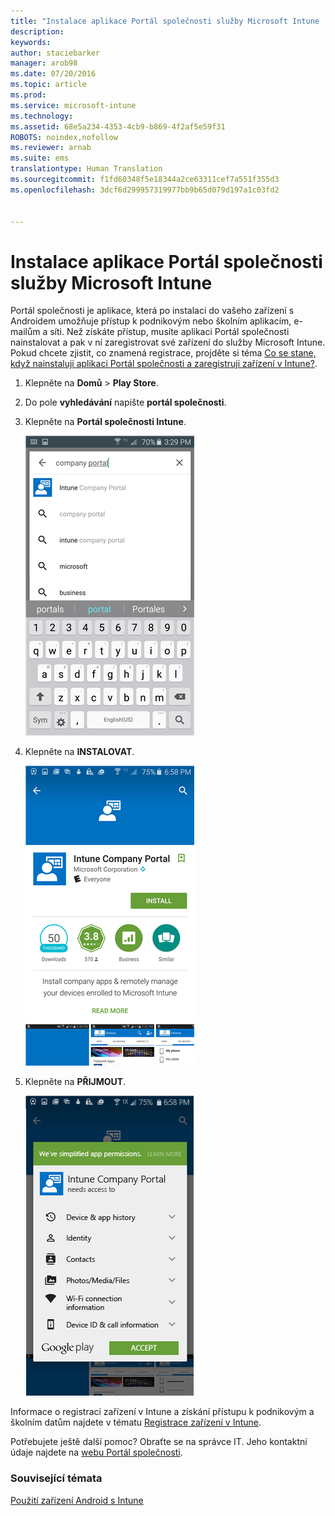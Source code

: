 ```yaml
---
title: "Instalace aplikace Portál společnosti služby Microsoft Intune | Microsoft Intune"
description: 
keywords: 
author: staciebarker
manager: arob98
ms.date: 07/20/2016
ms.topic: article
ms.prod: 
ms.service: microsoft-intune
ms.technology: 
ms.assetid: 68e5a234-4353-4cb9-b869-4f2af5e59f31
ROBOTS: noindex,nofollow
ms.reviewer: arnab
ms.suite: ems
translationtype: Human Translation
ms.sourcegitcommit: f1fd60348f5e18344a2ce63311cef7a551f355d3
ms.openlocfilehash: 3dcf6d299957319977bb9b65d079d197a1c03fd2


---
```



# Instalace aplikace Portál společnosti služby Microsoft Intune

Portál společnosti je aplikace, která po instalaci do vašeho zařízení s Androidem umožňuje přístup k podnikovým nebo školním aplikacím, e-mailům a síti.  Než získáte přístup, musíte aplikaci Portál společnosti nainstalovat a pak v ní zaregistrovat své zařízení do služby Microsoft Intune. Pokud chcete zjistit, co znamená registrace, projděte si téma [Co se stane, když nainstaluji aplikaci Portál společnosti a zaregistruji zařízení v Intune?](what-happens-if-you-install-the-company-portal-app-and-enroll-your-device-in-intune-android.md).

1.  Klepněte na **Domů** &gt; **Play Store**.

2.  Do pole **vyhledávání** napište **portál společnosti**.

3.  Klepněte na **Portál společnosti Intune**.

    ![android-search-company-portal](./media/and-cpinstall-1-search-cp.png)

4.  Klepněte na **INSTALOVAT**.

    ![android-install-company-portal](./media/and-cpinstall-2-install.png)

5.  Klepněte na **PŘIJMOUT**.

    ![android-accept-company-portal-terms](./media/and-cpinstall-3-cp-accept.png)

Informace o registraci zařízení v Intune a získání přístupu k podnikovým a školním datům najdete v tématu [Registrace zařízení v Intune](enroll-your-device-in-Intune-android.md).

Potřebujete ještě další pomoc? Obraťte se na správce IT. Jeho kontaktní údaje najdete na [webu Portál společnosti](http://portal.manage.microsoft.com).

### Související témata
[Použití zařízení Android s Intune](using-your-android-device-with-intune.md)


<!--HONumber=Jul16_HO3-->


